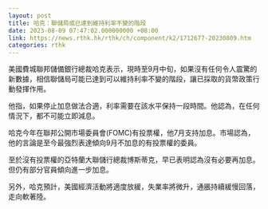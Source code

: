 ```yaml
---
layout: post
title: 哈克：聯儲局或已達到維持利率不變的階段
date: 2023-08-09 07:47:02.000000000 +08:00
link: https://news.rthk.hk/rthk/ch/component/k2/1712677-20230809.htm
categories: rthk
---
```


美國費城聯邦儲備銀行總裁哈克表示，現時至9月中旬，如果沒有任何令人震驚的新數據，相信聯儲局可能已達到可以維持利率不變的階段，讓已採取的貨幣政策行動發揮作用。

他指，如果停止加息做法合適，利率需要在該水平保持一段時間。他認為，在任何情況下，都不可能立即減息。

哈克今年在聯邦公開市場委員會(FOMC)有投票權，他7月支持加息。市場認為，他的言論是至今最強烈表達傾向9月不加息的有投票權的委員。

至於沒有投票權的亞特蘭大聯儲行總裁博斯蒂克，早已表明認為沒有必要再加息。但仍有部分官員傾向進一步加息。

另外，哈克預計，美國經濟活動將適度放緩，失業率將微升，通脹持續緩慢回落，走向軟著陸。
